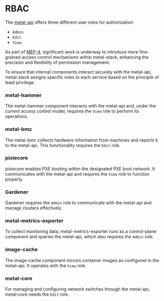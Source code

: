 # RBAC

The [metal-api](https://github.com/metal-stack/metal-api) offers three different
user roles for authorization:

- `Admin`
- `Edit`
- `View`

As part of [MEP-4](../developers/proposals/MEP4/README.md), significant work is underway to introduce more fine-grained access control mechanisms within metal-stack, enhancing the precision and flexibility of permission management.

To ensure that internal components interact securely with the metal-api, metal-stack assigns specific roles to each service based on the principle of least privilege.

### metal-hammer

The metal-hammer component interacts with the metal-api and, under the current access control model, requires the `View` role to perform its operations.

### metal-bmc

The metal-bmc collects hardware information from machines and reports it to the metal-api. This functionality requires the `Edit` role.

### pixiecore

pixiecore enables PXE booting within the designated PXE boot network. It communicates with the metal-api and requires the `View` role to function properly.

### Gardener

Gardener requires the `Admin` role to communicate with the metal-api and manage clusters effectively.

### metal-metrics-exporter

To collect monitoring data, metal-metrics-exporter runs as a control-plane component and queries the metal-api, which also requires the `Admin` role.

### image-cache

The image-cache component mirrors container images as configured in the metal-api. It operates with the `View` role.

### metal-core

For managing and configuring network switches through the metal-api, metal-core needs the `Edit` role.